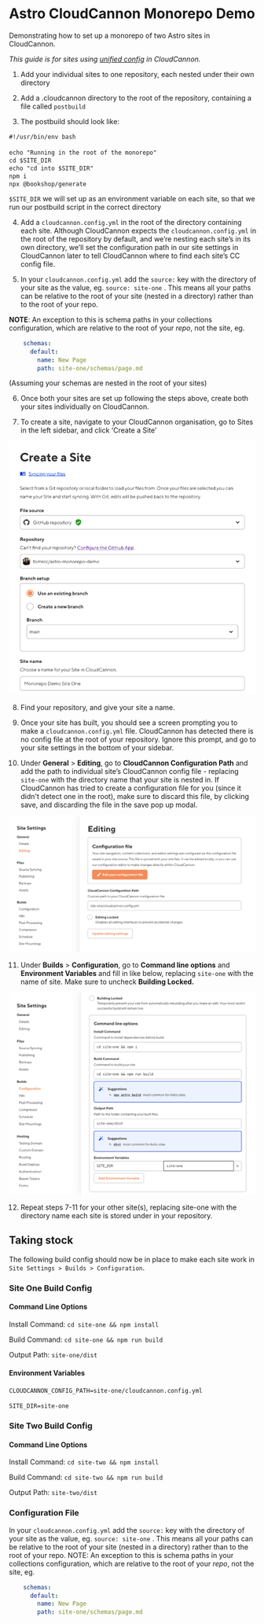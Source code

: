 # Astro CloudCannon Monorepo Demo

Demonstrating how to set up a monorepo of two Astro sites in CloudCannon.

*This guide is for sites using [unified config](https://cloudcannon.com/documentation/guides/unified-configuration-migration-guide/) in CloudCannon.*

1. Add your individual sites to one repository, each nested under their own directory

2. Add a .cloudcannon directory to the root of the repository, containing a file called `postbuild`

3. The postbuild should look like:

  ```
  #!/usr/bin/env bash

  echo "Running in the root of the monorepo"
  cd $SITE_DIR
  echo "cd into $SITE_DIR"
  npm i
  npx @bookshop/generate
  ```

  `$SITE_DIR` we will set up as an environment variable on each site, so that we run our postbuild script in the correct directory

4. Add a `cloudcannon.config.yml` in the root of the directory containing each site. Although CloudCannon expects the `cloudcannon.config.yml` in the root of the repository by default, and we’re nesting each site’s in its own directory, we’ll set the configuration path in our site settings in CloudCannon later to tell CloudCannon where to find each site’s CC config file.

5. In your `cloudcannon.config.yml` add the `source:` key with the directory of your site as the value, eg. `source: site-one` . This means all your paths can be relative to the root of your site (nested in a directory) rather than to the root of your repo. 

  **NOTE**: An exception to this is schema paths in your collections configuration, which are relative to the root of your *repo*, not the site, eg. 

  ```yaml
      schemas:
        default:
          name: New Page
          path: site-one/schemas/page.md
  ```

  (Assuming your schemas are nested in the root of your sites)

6. Once both your sites are set up following the steps above, create both your sites individually on CloudCannon.

7. To create a site, navigate to your CloudCannon organisation, go to Sites in the left sidebar, and click ‘Create a Site’

  ![The 'Create a Site' page in CloudCannon](./readme-images/create.png)

8. Find your repository, and give your site a name.

9. Once your site has built, you should see a screen prompting you to make a `cloudcannon.config.yml` file. CloudCannon has detected there is no config file at the root of your repository. Ignore this prompt, and go to your site settings in the bottom of your sidebar.

10. Under **General** > **Editing**, go to **CloudCannon Configuration Path** and add the path to individual site’s CloudCannon config file - replacing `site-one` with the directory name that your site is nested in. If CloudCannon has tried to create a configuration file for you (since it didn't detect one in the root), make sure to discard this file, by clicking save, and discarding the file in the save pop up modal.

  ![The 'General Editing' section in the site settings in CloudCannon](./readme-images/edit.png)

11. Under **Builds** > **Configuration**, go to **Command line options** and **Environment Variables** and fill in like below, replacing `site-one` with the name of site. Make sure to uncheck **Building Locked.**

  ![The 'Build Configuration' page in site settings in CloudCannon](./readme-images/config.png)

12. Repeat steps 7-11 for your other site(s), replacing site-one with the directory name each site is stored under in your repository.

## Taking stock

The following build config should now be in place to make each site work in `Site Settings > Builds > Configuration`.

### Site One Build Config

#### Command Line Options

Install Command: `cd site-one && npm install`

Build Command: `cd site-one && npm run build`

Output Path: `site-one/dist`

#### Environment Variables

`CLOUDCANNON_CONFIG_PATH=site-one/cloudcannon.config.yml`

`SITE_DIR=site-one`

### Site Two Build Config

#### Command Line Options

Install Command: `cd site-two && npm install`

Build Command: `cd site-two && npm run build`

Output Path: `site-two/dist`

### Configuration File

In your `cloudcannon.config.yml` add the `source:` key with the directory of your site as the value, eg. `source: site-one` . This means all your paths can be relative to the root of your site (nested in a directory) rather than to the root of your repo. NOTE: An exception to this is schema paths in your collections configuration, which are relative to the root of your *repo*, not the site, eg. 

```yaml
    schemas:
      default:
        name: New Page
        path: site-one/schemas/page.md
```